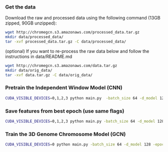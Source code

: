 ### Get the data

Download the raw and processed data using the following command (13GB zipped, 90GB unzipped):
```bash
wget http://chromegcn.s3.amazonaws.com/processed_data.tar.gz
mkdir data/processed_data/
tar -xvf processed_data.tar.gz -C data/processed_data/
```

(optional) If you want to re-process the raw data below and follow the instructions in data/README.md
```bash
wget http://chromegcn.s3.amazonaws.com/data.tar.gz
mkdir data/orig_data/
tar -xvf data.tar.gz -C data/orig_data/
```


### Pretrain the Independent Window Model (CNN)

```bash
CUDA_VISIBLE_DEVICES=0,1,2,3 python main.py  -batch_size 64 -d_model 128 -epochs 100 -dropout 0.2  -lr 0.25 -window_model 'expecto' -optim 'sgd' -cell_type 'GM12878' -pretrain -shuffle_train -dataroot './data/processed_data/' -results_dir './results/'
```

### Save features from best epoch (use same flags)

```bash
CUDA_VISIBLE_DEVICES=0,1,2,3 python main.py -batch_size 64 -d_model 128 -epochs 100 -dropout 0.2  -lr 0.25 -window_model 'expecto' -optim 'sgd' -cell_type 'GM12878' -save_feats -dataroot './data/processed_data/' -results_dir './results/' 
```

### Train the 3D Genome Chromosome Model (GCN)
```bash
CUDA_VISIBLE_DEVICES=0 python main.py -batch_size 64 -d_model 128 -epochs 1000 -dropout 0.2  -window_model 'expecto' -chrome_model 'gcn' -optim 'sgd' -lr 0.25 -load_pretrained -lr2 0.25 -optim2 'sgd' -chrome_model 'gcn' -gate -gcn_layers 2 -adj_type 'hic' -hicnorm 'SQRTVC' -cell_type 'GM12878' -overwrite -hicsize 500000 -dataroot './data/processed_data/' -results_dir './results/'
```



